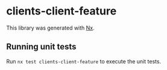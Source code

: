 # clients-client-feature

This library was generated with [Nx](https://nx.dev).

## Running unit tests

Run `nx test clients-client-feature` to execute the unit tests.
